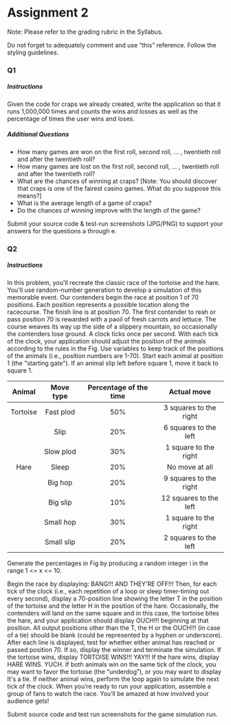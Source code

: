 # Assignment 2

Note: Please refer to the grading rubric in the Syllabus. 

Do not forget to adequately comment and use “this” reference. Follow the styling guidelines. 

### Q1

##### Instructions
Given the code for craps we already created, write the application so that it runs 1,000,000 times and counts the wins and losses as well as the percentage of times the user wins and loses.

##### Additional Questions
- How many games are won on the first roll, second roll, ... , twentieth roll and after the twentieth roll?
- How many games are lost on the first roll, second roll, ... , twentieth roll and after the twentieth roll?
- What are the chances of winning at craps? [Note: You should discover that craps is one of the fairest casino games. What do you suppose this means?]
- What is the average length of a game of craps?
- Do the chances of winning improve with the length of the game?

Submit your source code & test-run screenshots (JPG/PNG) to support your answers for the questions a through e.

### Q2

##### Instructions
In this problem, you'll recreate the classic race of the tortoise and the hare. You'll use random-number generation to develop a simulation of this memorable event. Our contenders begin the race at position 1 of 70 positions. Each position represents a possible location along the racecourse. The finish line is at position 70. The first contender to reah or pass position 70 is rewarded with a paoil of fresh carrots and lettuce. The course weaves its way up the side of a slippery mountain, so occasionally the contenders lose ground. A clock ticks once per second. With each tick of the clock, your application should adjust the position of the animals according to the rules in the Fig. Use variables to keep track of the positions of the animals (i.e., position numbers are 1-70). Start each animal at position 1 (the "starting gate"). If an animal slip left before square 1, move it back to square 1.

| Animal | Move type | Percentage of the time | Actual move |
| :--: | :--: | :--: | :--: |
| Tortoise | Fast plod | 50% | 3 squares to the right |
| | Slip | 20% | 6 squares to the left |
| | Slow plod | 30% | 1 square to the right |
| Hare | Sleep | 20% | No move at all |
| | Big hop | 20% | 9 squares to the right |
| | Big slip | 10% | 12 squares to the left |
| | Small hop | 30% | 1 square to the right |
| | Small slip | 20% | 2 squares to the left |

Generate the percentages in Fig by producing a random integer i in the range 1 <= x <= 10.

Begin the race by displaying: BANG!!! AND THEY'RE OFF!!! Then, for each tick of the clock (i.e., each repetition of a loop or sleep timer-timing out every second), display a 70-position line showing the letter T in the position of the tortoise and the letter H in the position of the hare. Occasionally, the contenders will land on the same square and in this case, the tortoise bites the hare, and your application should display OUCH!!! beginning at that position. All output positions other than the T, the H or the OUCH!!! (in case of a tie) should be blank (could be represented by a hyphen or underscore). After each line is displayed, test for whether either animal has reached or passed position 70. If so, display the winner and terminate the simulation. If the tortoise wins, display TORTOISE WINS!!! YAY!!! If the hare wins, display HARE WINS. YUCH. If both animals win on the same tick of the clock, you may want to favor the tortoise (the “underdog”), or you may want to display It's a tie. If neither animal wins, perform the loop again to simulate the next tick of the clock. When you’re ready to run your application, assemble a group of fans to watch the race. You’ll be amazed at how involved your audience gets!

Submit source code and test run screenshots for the game simulation run.